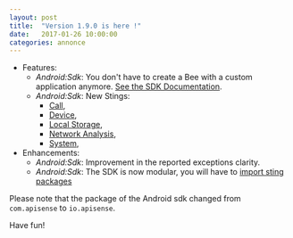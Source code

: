 ```yaml
---
layout: post
title:  "Version 1.9.0 is here !"
date:   2017-01-26 10:00:00
categories: annonce
---
```



- Features:
  - _Android:Sdk_: You don't have to create a Bee with a custom application anymore. [See the SDK Documentation](en/1.9.0/guide/sdk/#install-and-start-a-specific-crop).
  - _Android:Sdk_: New Stings:
    - [Call](en/1.9.0/stings/stings-phone/call),
    - [Device](en/1.9.0/stings/stings-phone/device),
    - [Local Storage](en/1.9.0/stings/stings-phone/localStorage),
    - [Network Analysis](en/1.9.0/stings/stings-network/networkAnalysis),
    - [System](en/1.9.0/stings/stings-phone/system),
- Enhancements:
  - _Android:Sdk_: Improvement in the reported exceptions clarity.
  - _Android:Sdk_: The SDK is now modular, you will have to [import sting packages](en/1.9.0/guide/sdk/#installation)


Please note that the package of the Android sdk changed from `com.apisense` to `io.apisense`.

Have fun!
